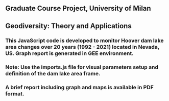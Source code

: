 ## Graduate Course Project, University of Milan
## Geodiversity: Theory and Applications
### This JavaScript code is developed to monitor Hoover dam lake area changes over 20 years (1992 - 2021) located in Nevada, US. Graph report is generated in GEE environment.
### Note: Use the imports.js file for visual parameters setup and definition of the dam lake area frame.
### A brief report including graph and maps is available in PDF format.
